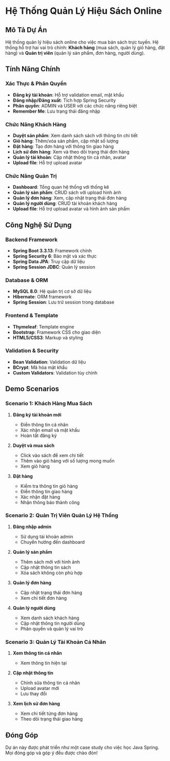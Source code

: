 # Hệ Thống Quản Lý Hiệu Sách Online

## Mô Tả Dự Án

Hệ thống quản lý hiệu sách online cho việc mua bán sách trực tuyến. Hệ thống hỗ trợ hai vai trò chính: **Khách hàng** (mua sách, quản lý giỏ hàng, đặt hàng) và **Quản trị viên** (quản lý sản phẩm, đơn hàng, người dùng).

## Tính Năng Chính

### Xác Thực & Phân Quyền

* **Đăng ký tài khoản**: Hỗ trợ validation email, mật khẩu
* **Đăng nhập/Đăng xuất**: Tích hợp Spring Security
* **Phân quyền**: ADMIN và USER với các chức năng riêng biệt
* **Remember Me**: Lưu trạng thái đăng nhập

### Chức Năng Khách Hàng

* **Duyệt sản phẩm**: Xem danh sách sách với thông tin chi tiết
* **Giỏ hàng**: Thêm/xóa sản phẩm, cập nhật số lượng
* **Đặt hàng**: Tạo đơn hàng với thông tin giao hàng
* **Lịch sử đơn hàng**: Xem và theo dõi trạng thái đơn hàng
* **Quản lý tài khoản**: Cập nhật thông tin cá nhân, avatar
* **Upload file**: Hỗ trợ upload avatar

### Chức Năng Quản Trị

* **Dashboard**: Tổng quan hệ thống với thống kê
* **Quản lý sản phẩm**: CRUD sách với upload hình ảnh
* **Quản lý đơn hàng**: Xem, cập nhật trạng thái đơn hàng
* **Quản lý người dùng**: CRUD tài khoản khách hàng
* **Upload file**: Hỗ trợ upload avatar và hình ảnh sản phẩm

## Công Nghệ Sử Dụng

### Backend Framework

* **Spring Boot 3.3.13**: Framework chính
* **Spring Security 6**: Bảo mật và xác thực
* **Spring Data JPA**: Truy cập dữ liệu
* **Spring Session JDBC**: Quản lý session

### Database & ORM

* **MySQL 8.0**: Hệ quản trị cơ sở dữ liệu
* **Hibernate**: ORM framework
* **Spring Session**: Lưu trữ session trong database

### Frontend & Template

* **Thymeleaf**: Template engine
* **Bootstrap**: Framework CSS cho giao diện
* **HTML5/CSS3**: Markup và styling

### Validation & Security

* **Bean Validation**: Validation dữ liệu
* **BCrypt**: Mã hóa mật khẩu
* **Custom Validators**: Validation tùy chỉnh

## Demo Scenarios

### Scenario 1: Khách Hàng Mua Sách

1. **Đăng ký tài khoản mới**

   * Điền thông tin cá nhân
   * Xác nhận email và mật khẩu
   * Hoàn tất đăng ký

2. **Duyệt và mua sách**

   * Click vào sách để xem chi tiết
   * Thêm vào giỏ hàng với số lượng mong muốn
   * Xem giỏ hàng

3. **Đặt hàng**

   * Kiểm tra thông tin giỏ hàng
   * Điền thông tin giao hàng
   * Xác nhận đặt hàng
   * Nhận thông báo thành công

### Scenario 2: Quản Trị Viên Quản Lý Hệ Thống

1. **Đăng nhập admin**

   * Sử dụng tài khoản admin
   * Chuyển hướng đến dashboard

2. **Quản lý sản phẩm**

   * Thêm sách mới với hình ảnh
   * Cập nhật thông tin sách
   * Xóa sách không còn phù hợp

3. **Quản lý đơn hàng**

   * Cập nhật trạng thái đơn hàng
   * Xem chi tiết đơn hàng

4. **Quản lý người dùng**

   * Xem danh sách khách hàng
   * Cập nhật thông tin người dùng
   * Phân quyền và quản lý vai trò

### Scenario 3: Quản Lý Tài Khoản Cá Nhân

1. **Xem thông tin cá nhân**

   * Xem thông tin hiện tại

2. **Cập nhật thông tin**

   * Chỉnh sửa thông tin cá nhân
   * Upload avatar mới
   * Lưu thay đổi

3. **Xem lịch sử đơn hàng**

   * Xem chi tiết từng đơn hàng
   * Theo dõi trạng thái giao hàng

## Đóng Góp

Dự án này được phát triển như một case study cho việc học Java Spring. Mọi đóng góp và góp ý đều được chào đón!

